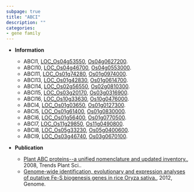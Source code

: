 ```yaml
---
subpage: true
title: "ABCI"
description: ""
categories:
- gene family
---
```


* **Information**  
    + ABCI1, [LOC_Os04g53550](http://rice.plantbiology.msu.edu/cgi-bin/ORF_infopage.cgi?orf=LOC_Os04g53550), [Os04g0627200](http://rapdb.dna.affrc.go.jp/viewer/gbrowse_details/irgsp1?name=Os04g0627200).
    + ABCI10, [LOC_Os04g46700](http://rice.plantbiology.msu.edu/cgi-bin/ORF_infopage.cgi?orf=LOC_Os04g46700), [Os04g0553000](http://rapdb.dna.affrc.go.jp/viewer/gbrowse_details/irgsp1?name=Os04g0553000).
    + ABCI11, [LOC_Os01g74280](http://rice.plantbiology.msu.edu/cgi-bin/ORF_infopage.cgi?orf=LOC_Os01g74280), [Os01g0974000](http://rapdb.dna.affrc.go.jp/viewer/gbrowse_details/irgsp1?name=Os01g0974000).
    + ABCI13, [LOC_Os01g42830](http://rice.plantbiology.msu.edu/cgi-bin/ORF_infopage.cgi?orf=LOC_Os01g42830), [Os01g0614700](http://rapdb.dna.affrc.go.jp/viewer/gbrowse_details/irgsp1?name=Os01g0614700).
    + ABCI14, [LOC_Os02g56550](http://rice.plantbiology.msu.edu/cgi-bin/ORF_infopage.cgi?orf=LOC_Os02g56550), [Os02g0810300](http://rapdb.dna.affrc.go.jp/viewer/gbrowse_details/irgsp1?name=Os02g0810300).
    + ABCI15, [LOC_Os03g20170](http://rice.plantbiology.msu.edu/cgi-bin/ORF_infopage.cgi?orf=LOC_Os03g20170), [Os03g0316900](http://rapdb.dna.affrc.go.jp/viewer/gbrowse_details/irgsp1?name=Os03g0316900).
    + ABCI16, [LOC_Os10g33630](http://rice.plantbiology.msu.edu/cgi-bin/ORF_infopage.cgi?orf=LOC_Os10g33630), [Os10g0476000](http://rapdb.dna.affrc.go.jp/viewer/gbrowse_details/irgsp1?name=Os10g0476000).
    + ABCI4, [LOC_Os01g03650](http://rice.plantbiology.msu.edu/cgi-bin/ORF_infopage.cgi?orf=LOC_Os01g03650), [Os01g0127300](http://rapdb.dna.affrc.go.jp/viewer/gbrowse_details/irgsp1?name=Os01g0127300).
    + ABCI5, [LOC_Os01g61400](http://rice.plantbiology.msu.edu/cgi-bin/ORF_infopage.cgi?orf=LOC_Os01g61400), [Os01g0830000](http://rapdb.dna.affrc.go.jp/viewer/gbrowse_details/irgsp1?name=Os01g0830000).
    + ABCI6, [LOC_Os01g56400](http://rice.plantbiology.msu.edu/cgi-bin/ORF_infopage.cgi?orf=LOC_Os01g56400), [Os01g0770500](http://rapdb.dna.affrc.go.jp/viewer/gbrowse_details/irgsp1?name=Os01g0770500).
    + ABCI7, [LOC_Os11g29850](http://rice.plantbiology.msu.edu/cgi-bin/ORF_infopage.cgi?orf=LOC_Os11g29850), [Os11g0490800](http://rapdb.dna.affrc.go.jp/viewer/gbrowse_details/irgsp1?name=Os11g0490800).
    + ABCI8, [LOC_Os05g33230](http://rice.plantbiology.msu.edu/cgi-bin/ORF_infopage.cgi?orf=LOC_Os05g33230), [Os05g0400600](http://rapdb.dna.affrc.go.jp/viewer/gbrowse_details/irgsp1?name=Os05g0400600).
    + ABCI9, [LOC_Os03g46740](http://rice.plantbiology.msu.edu/cgi-bin/ORF_infopage.cgi?orf=LOC_Os03g46740), [Os03g0670100](http://rapdb.dna.affrc.go.jp/viewer/gbrowse_details/irgsp1?name=Os03g0670100).

* **Publication**  
    + [Plant ABC proteins--a unified nomenclature and updated inventory.](http://www.ncbi.nlm.nih.gov/pubmed?term=Plant+ABC+proteins--a+unified+nomenclature+and+updated+inventory.%5BTitle%5D), 2008, Trends Plant Sci..
    + [Genome-wide identification, evolutionary and expression analyses of putative Fe-S biogenesis genes in rice Oryza sativa.](http://www.ncbi.nlm.nih.gov/pubmed?term=Genome-wide+identification,+evolutionary+and+expression+analyses+of+putative+Fe-S+biogenesis+genes+in+rice+Oryza+sativa.%5BTitle%5D), 2012, Genome.


